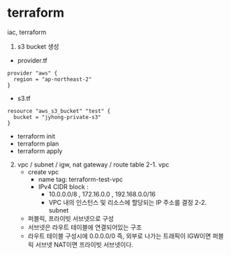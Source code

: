 # terraform
iac, terraform


1. s3 bucket 생성
  - provider.tf
  ```
  provider "aws" {
    region = "ap-northeast-2"
  }
  ```

  - s3.tf
  ```
  resource "aws_s3_bucket" "test" {
    bucket = "jyhong-private-s3"
  }
  ```

  - terraform init
  - terraform plan
  - terraform apply

2. vpc / subnet / igw, nat gateway / route table
  2-1. vpc
    - create vpc
      - name tag: terraform-test-vpc
      - IPv4 CIDR block :
        - 10.0.0.0/8 , 172.16.0.0 , 192.168.0.0/16
        - VPC 내의 인스턴스 및 리소스에 할당되는 IP 주소를 결정
  2-2. subnet 
    - 퍼블릭, 프라이빗 서브넷으로 구성
    - 서브넷은 라우트 테이블에 연결되어있는 구조
    - 라우트 테이블 구성시에 0.0.0.0/0 즉, 외부로 나가는 트래픽이 IGW이면 퍼블릭 서브넷 NAT이면 프라이빗 서브넷이다.
  
